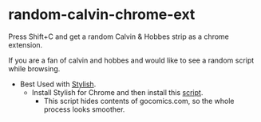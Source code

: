# random-calvin-chrome-ext
Press Shift+C and get a random Calvin &amp; Hobbes strip as a chrome extension. 

If you are a fan of calvin and hobbes and would like to see a random script while browsing.

+ Best Used with [Stylish]('https://userstyles.org/').
	+ Install Stylish for Chrome and then install this [script]('https://userstyles.org/styles/120507/hide-gocomics-body'). 
		+ This script hides contents of gocomics.com, so the whole process looks smoother.
